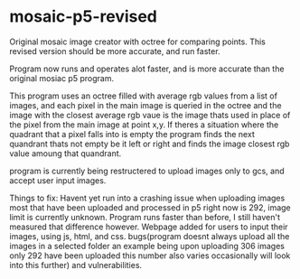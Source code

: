 # mosaic-p5-revised
Original mosaic image creator with octree for comparing points.
This revised version should be more accurate, and run faster.

Program now runs and operates alot faster, and is more accurate than the original mosiac p5 program.

This program uses an octree filled with average rgb values from a list of images, and each pixel in the main image is queried in the octree and the image with the closest average rgb vaue is the image thats used in place of the pixel from the main image at point x,y. If theres a situation where the quadrant that a pixel falls into is empty the program finds the next quandrant thats not empty be it left or right and finds the image closest rgb value amoung that quandrant.

program is currently being restructered to upload images only to gcs, and accept user input images.

Things to fix:
Havent yet run into a crashing issue when uploading images most that have been uploaded and processed in p5 right now is 292, image limit is currently unknown.
Program runs faster than before, I still haven't measured that difference however.
Webpage added for users to input their images, using js, html, and css.
bugs(program doesnt always upload all the images in a selected folder an example being upon uploading 306 images only 292 have been uploaded this number also varies occasionally will look into this further) and vulnerabilities.

